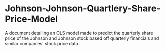 # Johnson-Johnson-Quartlery-Share-Price-Model
A document detailing an OLS model made to predict the quarterly share price of the Johnson and Johnson stock based off quarterly financials and similar companies' stock price data.
